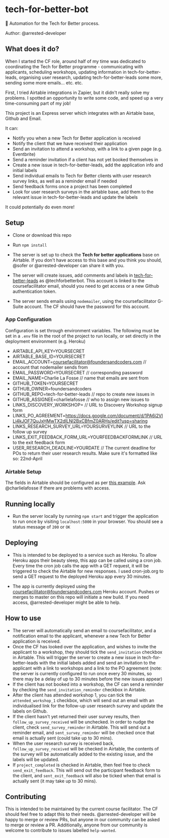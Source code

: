 # tech-for-better-bot

🤖 Automation for the Tech for Better process.

Author: @arrested-developer

## What does it do?

When I started the CF role, around half of my time was dedicated to coordinating the Tech for Better programme - communicating with applicants, scheduling workshops, updating information in tech-for-better-leads, organising user research, updating tech-for-better-leads some more, sending some more emails... etc. etc.

First, I tried Airtable integrations in Zapier, but it didn't really solve my problems. I spotted an opportunity to write some code, and speed up a very time-consuming part of my job!

This project is an Express server which integrates with an Airtable base, Github and Email.

It can:

- Notify you when a new Tech for Better application is received
- Notify the client that we have received their application
- Send an invitation to attend a workshop, with a link to a given page (e.g. Eventbrite)
- Send a reminder invitation if a client has not yet booked themselves in
- Create a new issue in tech-for-better-leads, add the application info and initial labels
- Send individual emails to Tech for Better clients with user research survey links, as well as a reminder email if needed
- Send feedback forms once a project has been completed
- Look for user research surveys in the airtable base, add them to the relevant issue in tech-for-better-leads and update the labels

It could potentially do even more!

## Setup

- Clone or download this repo

- Run `npm install`

- The server is set up to check the **Tech for better applications** base on Airtable. If you don't have access to this base and you think you should, @sofer or @arrested-developer can share it with you.

- The server will create issues, add comments and labels in [tech-for-better-leads](https://github.com/foundersandcoders/tech-for-better-leads) as @techforbetterbot. This account is linked to the coursefacilitator email, should you need to get access or a new Github authentication token.

- The server sends emails using `nodemailer`, using the coursefacilitator G-Suite account. The CF should have the password for this account.

### App Configuration

Configuration is set through environment variables. The following must be set in a `.env` file in the root of the project to run locally, or set directly in the deployment environment (e.g. Heroku)

- AIRTABLE_API_KEY=YOURSECRET
- AIRTABLE_BASE_ID=YOURSECRET
- EMAIL_ACCOUNT=coursefacilitator@foundersandcoders.com // account that nodemailer sends from
- EMAIL_PASSWORD=YOURSECRET // corresponding password
- EMAIL_NAME=Charlie La Fosse // name that emails are sent from
- GITHUB_TOKEN=YOURSECRET
- GITHUB_OWNER=foundersandcoders
- GITHUB_REPO=tech-for-better-leads // repo to create new issues in
- GITHUB_ASSIGNEE=charlielafosse // who to assign new issues to
- LINKS_DISCOVERY_WORKSHOP= // URL to Discovery Workshop signup form 
- LINKS_PO_AGREEMENT=https://docs.google.com/document/d/1PA6i2VILi4kJOF7QuJxHMwTX2dILNI2BxCBfmZ0ARHs/edit?usp=sharing
- LINKS_RESEARCH_SURVEY_URL=YOURSURVEYLINK // URL to the follow up survey
- LINKS_EXIT_FEEDBACK_FORM_URL=YOURFEEDBACKFORMLINK // URL to the exit feedback form
- USER_RESEARCH_DEADLINE=YOURDATE // The current deadline for POs to return their user research results. Make sure it's formatted like so: 22nd-April

### Airtable Setup

The fields in Airtable should be configured as per [this example](https://airtable.com/tbl3j5Bq6SBgfJoG4/viwSi0z4zGM10Rrcp?blocks=hide). Ask @charlielafosse if there are problems with access.

## Running locally

- Run the server locally by running `npm start` and trigger the application to run once by visiting `localhost:5000` in your browser. You should see a status message of `200` or `OK`

## Deploying

- This is intended to be deployed to a service such as Heroku. To allow Heroku apps their beauty sleep, this app can be called using a cron job. Every time the cron job calls the app with a GET request, it will be triggered to check the Airtable for new responses. I used cron-job.org to send a GET request to the deployed Heroku app every 30 minutes.

- The app is currently deployed using the coursefacilitator@foundersandcoders.com Heroku account. Pushes or merges to master on this repo will initiate a new build. If you need access, @arrested-developer might be able to help.

## How to use

- The server will automatically send an email to coursefacilitator, and a notification email to the applicant, whenever a new Tech for Better application is received.
- Once the CF has looked over the application, and wishes to invite the applicant to a workshop, they should tick the `send_invitation` checkbox in Airtable. This will trigger the server to create a new issue in tech-for-better-leads with the initial labels added and send an invitation to the applicant with a link to workshops and a link to the PO agreement (note: the server is currently configured to run once every 30 minutes, so there may be a delay of up to 30 minutes before the new issues appear)
- If the client has not booked into a workshop, the CF can send a reminder by checking the `send_invitation_reminder` checkbox in Airtable.
- After the client has attended workshop 1, you can tick the `attended_workshop_1` checkbox, which will send out an email with an individualised link for the follow-up user research survey and update the labels on Github.
- If the client hasn't yet returned their user survey results, then `follow_up_survey_received` will be unchecked. In order to nudge the client, check `send_survey_reminder` in Airtable. This will send out a reminder email, and `sent_survey_reminder` will be checked once that email is actually sent (could take up to 30 mins).
- When the user research survey is received back, `follow_up_survey_received` will be checked in Airtable, the contents of the survey will be automatically added to the existing issue, and the labels will be updated.
- If `project_completed` is checked in Airtable, then feel free to check `send_exit_feedback`. This will send out the participant feedback form to the client, and `sent_exit_feedback` will also be ticked when that email is actually sent (it may take up to 30 mins).

## Contributing

This is intended to be maintained by the current course facilitator. The CF should feel free to adapt this to their needs. @arrested-developer will be happy to merge or review PRs, but anyone in our community can be asked to merge or review a PR. Additionally, anyone from our community is welcome to contribute to issues labelled `help-wanted`.
